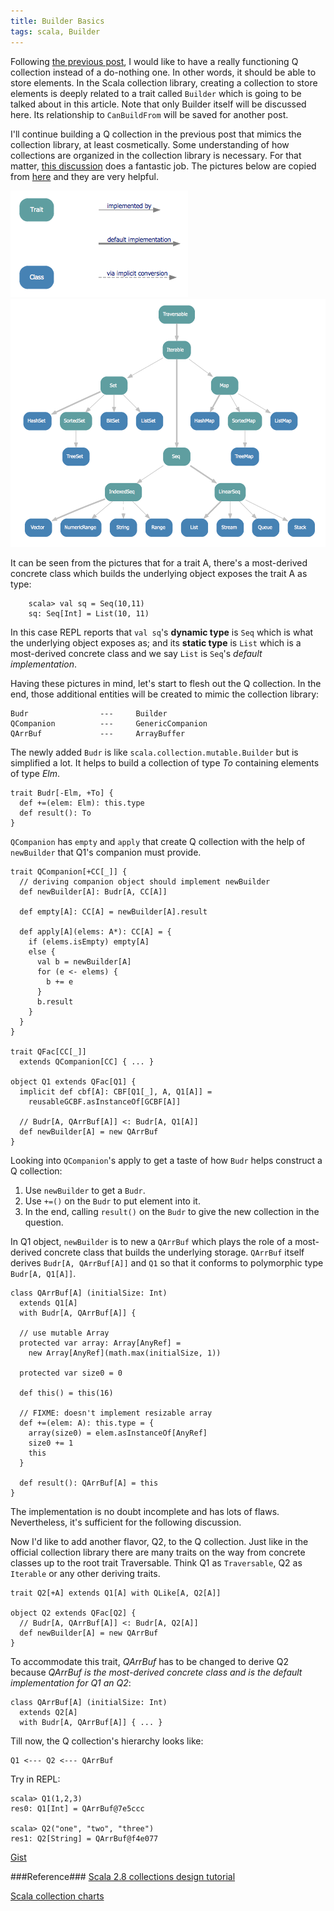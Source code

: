 ```yaml
---
title: Builder Basics
tags: scala, Builder
---
```


Following [the previous post](./2013-05-11-polyglot-canbuildfrom.html),
I would like to have a really functioning Q collection instead of a do-nothing 
one. In other words, it should be able to store elements. 
In the Scala collection library, creating a collection to store elements is deeply
related to a trait called `Builder` which is going to be talked about in this 
article. Note that only Builder itself will be discussed here. Its relationship 
to `CanBuildFrom` will be saved for another post.

I'll continue building a Q collection in the previous post that mimics the 
collection library, at least cosmetically. Some understanding
of how collections are organized in the collection library is necessary. For that matter, 
[this discussion](http://stackoverflow.com/questions/1722137/scala-2-8-collections-design-tutorial?lq=1)
does a fantastic job. The pictures below are copied from
[here](https://github.com/sirthias/scala-collections-charts/downloads) and they are very helpful.
 
![legend](../images/collection_legend.png)
![collection.immutable](../images/collection_immutable.png)


It can be seen from the pictures that for a trait A, there's a most-derived 
concrete class which builds the underlying object exposes the trait A as type:

        scala> val sq = Seq(10,11)
        sq: Seq[Int] = List(10, 11)

In this case REPL reports that `val sq`'s __dynamic type__ is `Seq` which is what
the underlying object exposes as; and its __static type__ is `List` which is 
a most-derived concrete class and we say `List` is `Seq`'s _default
implementation_.

Having these pictures in mind, let's start to flesh out the Q collection. 
In the end, those additional entities will be created to mimic the collection library:

    Budr                ---     Builder
    QCompanion          ---     GenericCompanion
    QArrBuf             ---     ArrayBuffer


The newly added `Budr` is like `scala.collection.mutable.Builder` but is simplified 
a lot. It helps to build a collection of type _To_ containing elements of type
_Elm_. 

    trait Budr[-Elm, +To] {
      def +=(elem: Elm): this.type
      def result(): To
    }


`QCompanion` has `empty` and `apply` that create Q collection with
the help of `newBuilder` that Q1's companion must provide.

    trait QCompanion[+CC[_]] {
      // deriving companion object should implement newBuilder
      def newBuilder[A]: Budr[A, CC[A]]

      def empty[A]: CC[A] = newBuilder[A].result

      def apply[A](elems: A*): CC[A] = {
        if (elems.isEmpty) empty[A]
        else {
          val b = newBuilder[A]
          for (e <- elems) {
            b += e
          }
          b.result
        }
      }
    }

    trait QFac[CC[_]]
      extends QCompanion[CC] { ... }

    object Q1 extends QFac[Q1] {
      implicit def cbf[A]: CBF[Q1[_], A, Q1[A]] =
        reusableGCBF.asInstanceOf[GCBF[A]]

      // Budr[A, QArrBuf[A]] <: Budr[A, Q1[A]]
      def newBuilder[A] = new QArrBuf
    }

Looking into `QCompanion`'s apply to get a taste of how `Budr` helps construct
a Q collection:

1. Use `newBuilder` to get a `Budr`. 
2. Use `+=()` on the `Budr` to put element into it.
3. In the end, calling `result()` on the `Budr` to give the new collection in
   the question. 

In Q1 object, `newBuilder` is to new a `QArrBuf` which plays the role of a 
most-derived concrete class that builds the underlying storage. `QArrBuf` 
itself derives `Budr[A, QArrBuf[A]]` and `Q1` so that it conforms to
polymorphic type `Budr[A, Q1[A]]`. 

    class QArrBuf[A] (initialSize: Int)
      extends Q1[A]
      with Budr[A, QArrBuf[A]] {

      // use mutable Array
      protected var array: Array[AnyRef] =
        new Array[AnyRef](math.max(initialSize, 1))

      protected var size0 = 0

      def this() = this(16)

      // FIXME: doesn't implement resizable array
      def +=(elem: A): this.type = {
        array(size0) = elem.asInstanceOf[AnyRef]
        size0 += 1
        this
      }

      def result(): QArrBuf[A] = this
    }

The implementation is no doubt incomplete and has lots of flaws. Nevertheless,
it's sufficient for the following discussion.


Now I'd like to add another flavor, Q2, to the Q collection. Just like in 
the official collection library there are many traits on the way from concrete 
classes up to the root trait Traversable. Think
Q1 as `Traversable`, Q2 as `Iterable` or any other deriving traits.

    trait Q2[+A] extends Q1[A] with QLike[A, Q2[A]]

    object Q2 extends QFac[Q2] {
      // Budr[A, QArrBuf[A]] <: Budr[A, Q2[A]]
      def newBuilder[A] = new QArrBuf
    }

To accommodate this trait, _QArrBuf_ has to be changed to derive Q2 because 
_QArrBuf_ _is the most-derived concrete class and is the default
implementation for Q1 an Q2_:

    class QArrBuf[A] (initialSize: Int)
      extends Q2[A]
      with Budr[A, QArrBuf[A]] { ... }

Till now, the Q collection's hierarchy looks like:

    Q1 <--- Q2 <--- QArrBuf


Try in REPL:

    scala> Q1(1,2,3)
    res0: Q1[Int] = QArrBuf@7e5ccc

    scala> Q2("one", "two", "three")
    res1: Q2[String] = QArrBuf@f4e077

[Gist](https://gist.github.com/cfchou/5713282)


###Reference###
[Scala 2.8 collections design tutorial](http://stackoverflow.com/questions/1722137/scala-2-8-collections-design-tutorial?lq=1)

[Scala collection charts](https://github.com/sirthias/scala-collections-charts/downloads)

